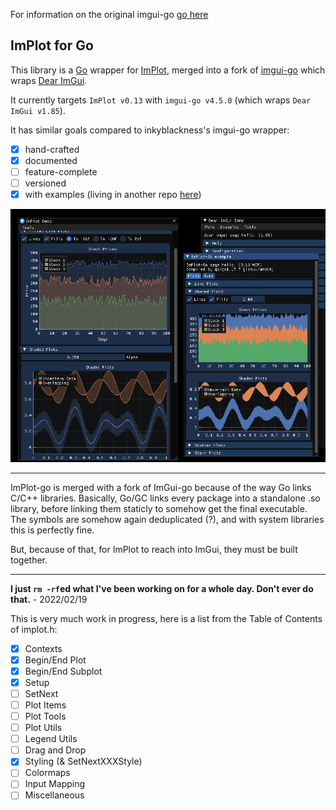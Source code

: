 For information on the original imgui-go [go here](https://github.com/inkyblackness/imgui-go)
 
## ImPlot for Go
This library is a [Go](https://www.golang.org) wrapper for [ImPlot](https://github.com/epezent/implot/), merged into a fork of [imgui-go](https://github.com/inkyblackness/imgui-go) which wraps [Dear ImGui](https://github.com/ocornut/imgui).

It currently targets `ImPlot v0.13` with `imgui-go v4.5.0` (which wraps `Dear ImGui v1.85`).

It has similar goals compared to inkyblackness's imgui-go wrapper:
 - [x] hand-crafted
 - [x] documented
 - [ ] feature-complete
 - [ ] versioned
 - [x] with examples (living in another repo [here](https://github.com/Edgaru089/implot-go-example))

![Screenshot](assets/screenshot.png)

---

ImPlot-go is merged with a fork of ImGui-go because of the way Go links C/C++ libraries. Basically, Go/GC links
every package into a standalone .so library, before linking them staticly to somehow get the final executable.
The symbols are somehow again deduplicated (?), and with system libraries this is perfectly fine.

But, because of that, for ImPlot to reach into ImGui, they must be built together.

---

**I just `rm -rf`ed what I've been working on for a whole day. Don't ever do that.** - 2022/02/19

This is very much work in progress, here is a list from the Table of Contents of implot.h:
 - [x] Contexts
 - [x] Begin/End Plot
 - [x] Begin/End Subplot
 - [x] Setup
 - [ ] SetNext
 - [ ] Plot Items
 - [ ] Plot Tools
 - [ ] Plot Utils
 - [ ] Legend Utils
 - [ ] Drag and Drop
 - [x] Styling (& SetNextXXXStyle)
 - [ ] Colormaps
 - [ ] Input Mapping
 - [ ] Miscellaneous
